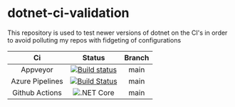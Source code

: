 # dotnet-ci-validation

This repository is used to test newer versions of dotnet on the CI's in order to avoid polluting my repos with fidgeting of configurations

| Ci  | Status | Branch |
| :---: | :---: | :---: |
| Appveyor | [![Build status][appveyor-main-img]][appveyor-main] | main |
| Azure Pipelines | [![Build Status][azure-main-img]][azure-main] | main |
| Github Actions | ![.NET Core][github-main] | main |

[appveyor-main-img]: https://ci.appveyor.com/api/projects/status/d6gqmyl6u9a9gb0n/branch/main?svg=true
[appveyor-main]: https://ci.appveyor.com/project/Jaxelr/ci-validation/branch/main
[github-main]: https://github.com/Jaxelr/dotnet-ci-validation/workflows/.NET%20Core/badge.svg?branch=main
[azure-main-img]: https://dev.azure.com/jaxelr0433/dotnet-ci-validation/_apis/build/status/Jaxelr.dotnet-ci-validation?branchName=main
[azure-main]: https://dev.azure.com/jaxelr0433/dotnet-ci-validation/_build/latest?definitionId=2&branchName=main